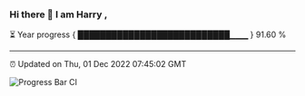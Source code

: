 ### Hi there 👋 I am Harry , 

⏳ Year progress { ███████████████████████████▁▁▁ } 91.60 %

---

⏰ Updated on Thu, 01 Dec 2022 07:45:02 GMT

![Progress Bar CI](https://github.com/duykhang68/duykhang68/workflows/Progress%20Bar%20CI/badge.svg)
